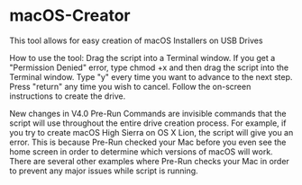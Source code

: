 # macOS-Creator
This tool allows for easy creation of macOS Installers on USB Drives

How to use the tool:
Drag the script into a Terminal window.
If you get a "Permission Denied" error, type chmod +x and then drag the script into the Terminal window.
Type "y" every time you want to advance to the next step.
Press "return" any time you wish to cancel.
Follow the on-screen instructions to create the drive.

New changes in V4.0
Pre-Run Commands are invisible commands that the script will use throughout the entire drive creation process.
For example, if you try to create macOS High Sierra on OS X Lion, the script will give you an error.
This is because Pre-Run checked your Mac before you even see the home screen in order to determine which versions of macOS will work.
There are several other examples where Pre-Run checks your Mac in order to prevent any major issues while script is running.

